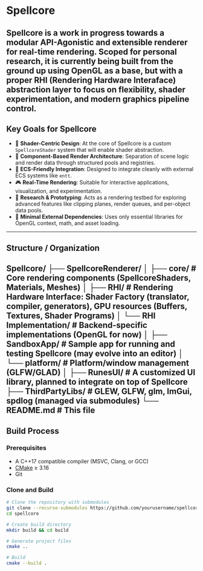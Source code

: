 # Spellcore
Spellcore is a work in progress towards a modular API-Agonistic and extensible renderer for real-time rendering. Scoped for personal research, it is currently being built from the ground up using OpenGL as a base, but with a proper RHI (Rendering Hardware Interaface) abstraction layer to focus on flexibility, shader experimentation, and modern graphics pipeline control. 
---

## Key Goals for Spellcore

- 🎯 **Shader-Centric Design**: At the core of Spellcore is a custom `SpellcoreShader` system that will enable shader abstraction.
- 🧱 **Component-Based Render Architecture**: Separation of scene logic and render data through structured pools and registries.
- 🧠 **ECS-Friendly Integration**: Designed to integrate cleanly with external ECS systems like `entt`.
- 🎮 **Real-Time Rendering**: Suitable for interactive applications, visualization, and experimentation.
- 🧪 **Research & Prototyping**: Acts as a rendering testbed for exploring advanced features like clipping planes, render queues, and per-object data pools.
- 🚀 **Minimal External Dependencies**: Uses only essential libraries for OpenGL context, math, and asset loading.

---

## Structure / Organization
Spellcore/
├── SpellcoreRenderer/
│ ├── core/ # Core rendering components (SpellcoreShaders, Materials, Meshes)
│ ├── RHI/ # Rendering Hardware Interface: Shader Factory (translator, compiler, generators), GPU resources (Buffers, Textures, Shader Programs)
│ └── RHI Implementation/ # Backend-specific implementations (OpenGL for now)
│
├── SandboxApp/ # Sample app for running and testing Spellcore (may evolve into an editor)
│ └── platform/ # Platform/window management (GLFW/GLAD)
│
├── RunesUI/ # A customized UI library, planned to integrate on top of Spellcore
├── ThirdPartyLibs/ # GLEW, GLFW, glm, ImGui, spdlog (managed via submodules)
└── README.md # This file
---
## Build Process

### Prerequisites

- A C++17 compatible compiler (MSVC, Clang, or GCC)
- [CMake](https://cmake.org/) ≥ 3.16
- Git

### Clone and Build

```bash
# Clone the repository with submodules
git clone --recurse-submodules https://github.com/yourusername/spellcore.git
cd spellcore

# Create build directory
mkdir build && cd build

# Generate project files
cmake ..

# Build
cmake --build .
